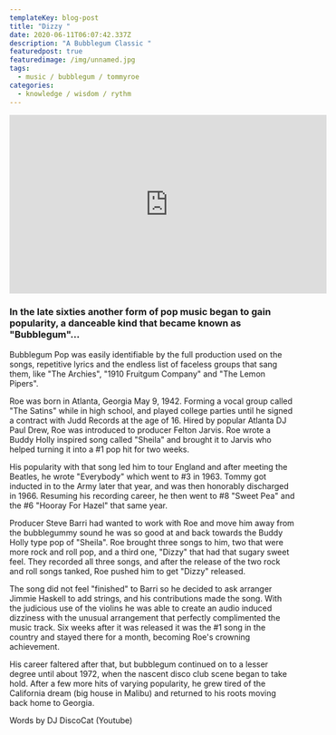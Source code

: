```yaml
---
templateKey: blog-post
title: "Dizzy "
date: 2020-06-11T06:07:42.337Z
description: "A Bubblegum Classic "
featuredpost: true
featuredimage: /img/unnamed.jpg
tags:
  - music / bubblegum / tommyroe
categories:
  - knowledge / wisdom / rythm
---
```

<iframe width="560" height="315" src="https://www.youtube.com/embed/EYCUOS3wIvo" frameborder="0" allow="accelerometer; autoplay; encrypted-media; gyroscope; picture-in-picture" allowfullscreen></iframe>

### In the late sixties another form of pop music began to gain popularity, a danceable kind that became known as "Bubblegum"...

Bubblegum Pop was easily identifiable by the full production used on the songs, repetitive lyrics and the endless list of faceless groups that sang them, like "The Archies", "1910 Fruitgum Company" and "The Lemon Pipers". 

Roe was born in Atlanta, Georgia May 9, 1942. Forming a vocal group called "The Satins" while in high school, and played college parties until he signed a contract with Judd Records at the age of 16. Hired by popular Atlanta DJ Paul Drew, Roe was introduced to producer Felton Jarvis. Roe wrote a Buddy Holly inspired song called "Sheila" and brought it to Jarvis who helped turning it into a #1 pop hit for two weeks. 

His popularity with that song led him to tour England and after meeting the Beatles, he wrote "Everybody" which went to #3 in 1963. Tommy got inducted in to the Army later that year, and was then honorably discharged in 1966. Resuming his recording career, he then went to #8 "Sweet Pea" and the #6 "Hooray For Hazel" that same year. 

Producer Steve Barri had wanted to work with Roe and move him away from the bubblegummy sound he was so good at and back towards the Buddy Holly type pop of "Sheila". Roe brought three songs to him, two that were more rock and roll pop, and a third one, "Dizzy" that had that sugary sweet feel. They recorded all three songs, and after the release of the two rock and roll songs tanked, Roe pushed him to get "Dizzy" released. 

The song did not feel "finished" to Barri so he decided to ask arranger Jimmie Haskell to add strings, and his contributions made the song. With the judicious use of the violins he was able to create an audio induced dizziness with the unusual arrangement that perfectly complimented the music track. Six weeks after it was released it was the #1 song in the country and stayed there for a month, becoming Roe's crowning achievement. 

His career faltered after that, but bubblegum continued on to a lesser degree until about 1972, when the nascent disco club scene began to take hold. After a few more hits of varying popularity, he grew tired of the California dream (big house in Malibu) and returned to his roots moving back home to Georgia.

Words by DJ DiscoCat (Youtube)